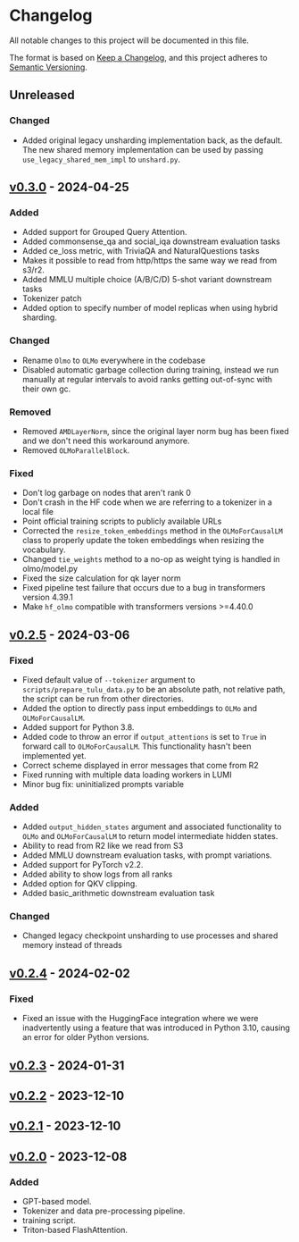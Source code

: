 # Changelog

All notable changes to this project will be documented in this file.

The format is based on [Keep a Changelog](https://keepachangelog.com/en/1.0.0/),
and this project adheres to [Semantic Versioning](https://semver.org/spec/v2.0.0.html).

## Unreleased

### Changed

- Added original legacy unsharding implementation back, as the default. The new
shared memory implementation can be used by passing `use_legacy_shared_mem_impl` to `unshard.py`.

## [v0.3.0](https://github.com/allenai/OLMo/releases/tag/v0.3.0) - 2024-04-25

### Added

- Added support for Grouped Query Attention.
- Added commonsense_qa and social_iqa downstream evaluation tasks
- Added ce_loss metric, with TriviaQA and NaturalQuestions tasks
- Makes it possible to read from http/https the same way we read from s3/r2.
- Added MMLU multiple choice (A/B/C/D) 5-shot variant downstream tasks
- Tokenizer patch
- Added option to specify number of model replicas when using hybrid sharding.

### Changed

- Rename `Olmo` to `OLMo` everywhere in the codebase
- Disabled automatic garbage collection during training, instead we run manually at regular intervals to avoid ranks getting out-of-sync with their own gc.

### Removed

- Removed `AMDLayerNorm`, since the original layer norm bug has been fixed and we don't need this workaround anymore.
- Removed `OLMoParallelBlock`.

### Fixed

- Don't log garbage on nodes that aren't rank 0
- Don't crash in the HF code when we are referring to a tokenizer in a local file
- Point official training scripts to publicly available URLs
- Corrected the `resize_token_embeddings` method in the `OLMoForCausalLM` class to properly update the token embeddings when resizing the vocabulary.
- Changed `tie_weights` method to a no-op as weight tying is handled in olmo/model.py
- Fixed the size calculation for qk layer norm
- Fixed pipeline test failure that occurs due to a bug in transformers version 4.39.1
- Make `hf_olmo` compatible with transformers versions >=4.40.0

## [v0.2.5](https://github.com/allenai/OLMo/releases/tag/v0.2.5) - 2024-03-06

### Fixed

- Fixed default value of `--tokenizer` argument to `scripts/prepare_tulu_data.py` to be an absolute path, not relative path, the script can be run from other directories.
- Added the option to directly pass input embeddings to `OLMo` and `OLMoForCausalLM`.
- Added support for Python 3.8.
- Added code to throw an error if `output_attentions` is set to `True` in forward call to `OLMoForCausalLM`. This functionality hasn't been implemented yet.
- Correct scheme displayed in error messages that come from R2
- Fixed running with multiple data loading workers in LUMI
- Minor bug fix: uninitialized prompts variable

### Added
- Added `output_hidden_states` argument and associated functionality to `OLMo` and `OLMoForCausalLM` to return model intermediate hidden states.
- Ability to read from R2 like we read from S3
- Added MMLU downstream evaluation tasks, with prompt variations.
- Added support for PyTorch v2.2.
- Added ability to show logs from all ranks
- Added option for QKV clipping.
- Added basic_arithmetic downstream evaluation task

### Changed

- Changed legacy checkpoint unsharding to use processes and shared memory instead of threads


## [v0.2.4](https://github.com/allenai/OLMo/releases/tag/v0.2.4) - 2024-02-02

### Fixed

- Fixed an issue with the HuggingFace integration where we were inadvertently using a feature that was introduced in Python 3.10, causing an error for older Python versions.

## [v0.2.3](https://github.com/allenai/OLMo/releases/tag/v0.2.3) - 2024-01-31

## [v0.2.2](https://github.com/allenai/LLM/releases/tag/v0.2.2) - 2023-12-10

## [v0.2.1](https://github.com/allenai/LLM/releases/tag/v0.2.1) - 2023-12-10

## [v0.2.0](https://github.com/allenai/LLM/releases/tag/v0.2.0) - 2023-12-08

### Added

- GPT-based model.
- Tokenizer and data pre-processing pipeline.
- training script.
- Triton-based FlashAttention.
